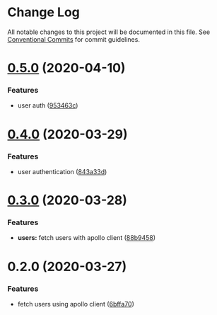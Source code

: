 # Change Log

All notable changes to this project will be documented in this file.
See [Conventional Commits](https://conventionalcommits.org) for commit guidelines.

# [0.5.0](https://github.com/mujuni88/photo-share/compare/v0.4.0...v0.5.0) (2020-04-10)


### Features

* user auth ([953463c](https://github.com/mujuni88/photo-share/commit/953463cdf257ee44448e6934796b4ecfa2c3c123))





# [0.4.0](https://github.com/mujuni88/photo-share/compare/v0.3.0...v0.4.0) (2020-03-29)


### Features

* user authentication ([843a33d](https://github.com/mujuni88/photo-share/commit/843a33d030c2814d4e147708ba9a54a92fc09041))





# [0.3.0](https://github.com/mujuni88/photo-share/compare/v0.2.0...v0.3.0) (2020-03-28)


### Features

* **users:** fetch users with apollo client ([88b9458](https://github.com/mujuni88/photo-share/commit/88b945870344fe18287841ce81d34c3110d7ff5a))





# 0.2.0 (2020-03-27)


### Features

* fetch users using apollo client ([6bffa70](https://github.com/mujuni88/photo-share/commit/6bffa709b4fed202e93432e501d6e6977a394409))
